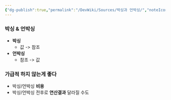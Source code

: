 ```yaml
---
{"dg-publish":true,"permalink":"/DevWiki/Sources/박싱과 언박싱/","noteIcon":"","created":"2024-11-10T14:49:35.000+09:00","updated":"2025-07-19T22:58:36.000+09:00"}
---
```


### 박싱 & 언박싱

- **박싱**
    - 값 -> 참조
- **언박싱**
    - 참조 -> 값

### 가급적 하지 않는게 좋다

- 박싱/언박싱 **비용**
- 박싱/언박싱 전후로 **연산결과** 달라질 수도